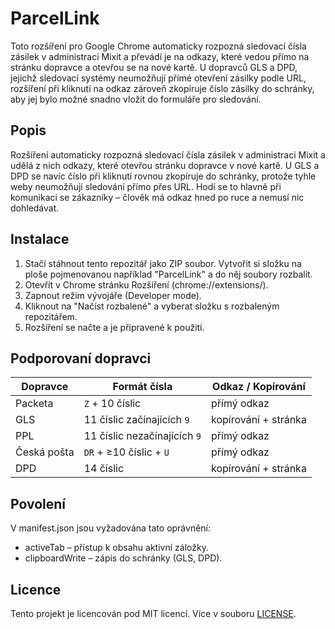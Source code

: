 # ParcelLink 
Toto rozšíření pro Google Chrome automaticky rozpozná sledovací čísla zásilek v administraci Mixit a převádí je na odkazy, které vedou přímo na stránku dopravce a otevřou se na nové kartě. U dopravců GLS a DPD, jejichž sledovací systémy neumožňují přímé otevření zásilky podle URL, rozšíření při kliknutí na odkaz zároveň zkopíruje číslo zásilky do schránky, aby jej bylo možné snadno vložit do formuláře pro sledování.

## Popis

Rozšíření automaticky rozpozná sledovací čísla zásilek v administraci Mixit a udělá z nich odkazy, které otevřou stránku dopravce v nové kartě. U GLS a DPD se navíc číslo při kliknutí rovnou zkopíruje do schránky, protože tyhle weby neumožňují sledování přímo přes URL. Hodí se to hlavně při komunikaci se zákazníky – člověk má odkaz hned po ruce a nemusí nic dohledávat.

## Instalace
1. Stačí stáhnout tento repozitář jako ZIP soubor. Vytvořit si složku na ploše pojmenovanou například "ParcelLink" a do něj soubory rozbalit. 
2. Otevřít v Chrome stránku Rozšíření (chrome://extensions/).
3. Zapnout režim vývojáře (Developer mode).
4. Kliknout na "Načíst rozbalené" a vyberat složku s rozbaleným repozitářem.
5. Rozšíření se načte a je připravené k použití.

## Podporovaní dopravci
| Dopravce    | Formát čísla                 | Odkaz / Kopírování   |
| ----------- | ---------------------------- | -------------------- |
| Packeta     | `Z` + 10 číslic              | přímý odkaz          |
| GLS         | 11 číslic začínajících `9`   | kopírování + stránka |
| PPL         | 11 číslic nezačínajících `9` | přímý odkaz          |
| Česká pošta | `DR` + ≥10 číslic + `U`      | přímý odkaz          |
| DPD         | 14 číslic                    | kopírování + stránka |

## Povolení

V manifest.json jsou vyžadována tato oprávnění:
- activeTab – přístup k obsahu aktivní záložky.
- clipboardWrite – zápis do schránky (GLS, DPD).

## Licence

Tento projekt je licencován pod MIT licencí. Více v souboru [LICENSE](LICENSE).
